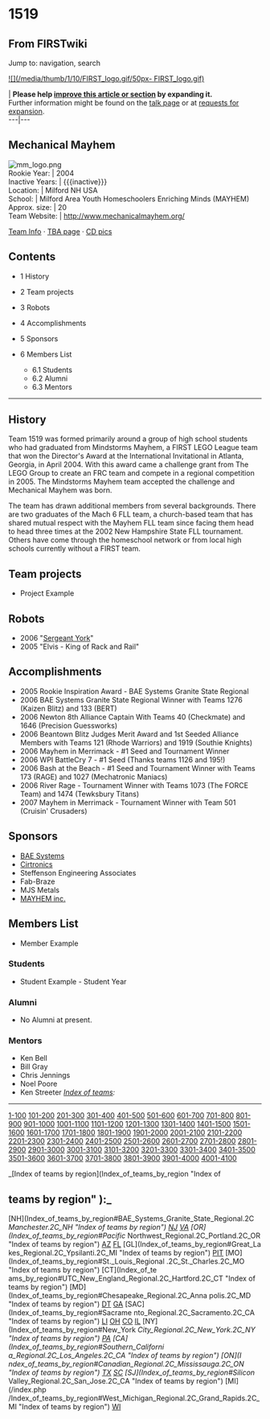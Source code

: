 # 1519

## From FIRSTwiki

Jump to: navigation, search

[![](/media/thumb/1/10/FIRST_logo.gif/50px-
FIRST_logo.gif)](Image:FIRST_logo.gif)

| **Please help [improve this article or section](http://www.firstwiki.net/index.php?title=1519&action=edit "http://www.firstwiki.net/index.php?title=1519&action=edit") by expanding it.**<br>
Further information might be found on the [talk page](/index.php?title=Talk:1519&action=edit "Talk:1519") or at [requests for expansion](FIRSTwiki:Requests_for_expansion "FIRSTwiki:Requests for
expansion").<br>
---|---

## Mechanical Mayhem

![mm_logo.png](http://www.mechanicalmayhem.org/0405/images/mm_logo.png)<br>
Rookie Year: | 2004<br>
Inactive Years: | {{{inactive}}}<br>
Location: | Milford NH USA<br>
School: | Milford Area Youth Homeschoolers Enriching Minds (MAYHEM)<br>
Approx. size: | 20<br>
Team Website: | <http://www.mechanicalmayhem.org/>

[Team Info](http://frclinks.appspot.com/t/1519 "http://frclinks.appspot.com/t/1519") · [TBA page](http://www.thebluealliance.com/team/1519 "http://www.thebluealliance.com/team/1519") · [CD pics](http://www.chiefdelphi.com/media/photos/tags/frc1519 "http://www.chiefdelphi.com/media/photos/tags/frc1519")

## Contents

- 1 History
- 2 Team projects
- 3 Robots
- 4 Accomplishments
- 5 Sponsors
- 6 Members List

  - 6.1 Students
  - 6.2 Alumni
  - 6.3 Mentors

--------------------------------------------------------------------------------

## History

Team 1519 was formed primarily around a group of high school students who had graduated from Mindstorms Mayhem, a FIRST LEGO League team that won the Director's Award at the International Invitational in Atlanta, Georgia, in April 2004\. With this award came a challenge grant from The LEGO Group to create an FRC team and compete in a regional competition in 2005\. The Mindstorms Mayhem team accepted the challenge and Mechanical Mayhem was born.

The team has drawn additional members from several backgrounds. There are two graduates of the Mach 6 FLL team, a church-based team that has shared mutual respect with the Mayhem FLL team since facing them head to head three times at the 2002 New Hampshire State FLL tournament. Others have come through the homeschool network or from local high schools currently without a FIRST team.

## Team projects

- Project Example

## Robots

- 2006 "[Sergeant York](1519_in_2006 "1519 in 2006")"
- 2005 "Elvis - King of Rack and Rail"

## Accomplishments

- 2005 Rookie Inspiration Award - BAE Systems Granite State Regional
- 2006 BAE Systems Granite State Regional Winner with Teams 1276 (Kaizen Blitz) and 133 (BERT)
- 2006 Newton 8th Alliance Captain With Teams 40 (Checkmate) and 1646 (Precision Guessworks)
- 2006 Beantown Blitz Judges Merit Award and 1st Seeded Alliance Members with Teams 121 (Rhode Warriors) and 1919 (Southie Knights)
- 2006 Mayhem in Merrimack - #1 Seed and Tournament Winner
- 2006 WPI BattleCry 7 - #1 Seed (Thanks teams 1126 and 195!)
- 2006 Bash at the Beach - #1 Seed and Tournament Winner with Teams 173 (RAGE) and 1027 (Mechatronic Maniacs)
- 2006 River Rage - Tournament Winner with Teams 1073 (The FORCE Team) and 1474 (Tewksbury Titans)
- 2007 Mayhem in Merrimack - Tournament Winner with Team 501 (Cruisin' Crusaders)

## Sponsors

- [BAE Systems](http://www.na.baesystems.com/ "http://www.na.baesystems.com/")
- [Cirtronics](http://www.cirtronics.com/ "http://www.cirtronics.com/")
- Steffenson Engineering Associates
- Fab-Braze
- MJS Metals
- [MAYHEM inc.](http://www.mayheminc.org "http://www.mayheminc.org")

## Members List

- Member Example

### Students

- Student Example - Student Year

### Alumni

- No Alumni at present.

### Mentors

- Ken Bell
- Bill Gray
- Chris Jennings
- Noel Poore
- Ken Streeter _[Index of teams](Index_of_teams "Index of teams"):_

--------------------------------------------------------------------------------

[1-100](Index_of_teams#1-100 "Index of teams") [101-200](Index_of_teams#101-200 "Index of teams") [201-300](Index_of_teams#201-300 "Index of teams") [301-400](Index_of_teams#301-400 "Index of teams") [401-500](Index_of_teams#401-500 "Index of teams") [501-600](Index_of_teams#501-600 "Index of teams") [601-700](Index_of_teams#601-700 "Index of teams") [701-800](Index_of_teams#701-800 "Index of teams") [801-900](Index_of_teams#801-900 "Index of teams") [901-1000](Index_of_teams#901-1000 "Index of teams") [1001-1100](Index_of_teams#1001-1100 "Index of teams") [1101-1200](Index_of_teams#1101-1200 "Index of teams") [1201-1300](Index_of_teams#1201-1300 "Index of teams") [1301-1400](Index_of_teams#1301-1400 "Index of teams") [1401-1500](Index_of_teams#1401-1500 "Index of teams") [1501-1600](Index_of_teams#1501-1600 "Index of teams") [1601-1700](Index_of_teams#1601-1700 "Index of teams") [1701-1800](Index_of_teams#1701-1800 "Index of teams") [1801-1900](Index_of_teams#1801-1900 "Index of teams") [1901-2000](Index_of_teams#1901-2000 "Index of teams") [2001-2100](Index_of_teams#2001-2100 "Index of teams") [2101-2200](Index_of_teams#2101-2200 "Index of teams") [2201-2300](Index_of_teams#2201-2300 "Index of teams") [2301-2400](Index_of_teams#2301-2400 "Index of teams") [2401-2500](Index_of_teams#2401-2500 "Index of teams") [2501-2600](Index_of_teams#2501-2600 "Index of teams") [2601-2700](Index_of_teams#2601-2700 "Index of teams") [2701-2800](Index_of_teams#2701-2800 "Index of teams") [2801-2900](Index_of_teams#2801-2900 "Index of teams") [2901-3000](Index_of_teams#2901-3000 "Index of teams") [3001-3100](Index_of_teams#3001-3100 "Index of teams") [3101-3200](Index_of_teams#3101-3200 "Index of teams") [3201-3300](Index_of_teams#3201-3300 "Index of teams") [3301-3400](Index_of_teams#3301-3400 "Index of teams") [3401-3500](Index_of_teams#3401-3500 "Index of teams") [3501-3600](Index_of_teams#3501-3600 "Index of teams") [3601-3700](Index_of_teams#3601-3700 "Index of teams") [3701-3800](Index_of_teams#3701-3800 "Index of teams") [3801-3900](Index_of_teams#3801-3900 "Index of teams") [3901-4000](Index_of_teams#3901-4000 "Index of teams") [4001-4100](Index_of_teams#4001-4100 "Index of teams")

_[Index of teams by region](Index_of_teams_by_region "Index of

## teams by region" ):_

[NH](Index_of_teams_by_region#BAE_Systems_Granite_State_Regional.2C
_Manchester.2C_NH "Index of teams by region") [NJ](Index_of_teams_by_region#New_Jersey_Regional.2C_Trenton.2C_NJ "Index of teams by region") [VA](Index_of_teams_by_region#NASA.2FVCU_Regional.2C_Richmond.2C_VA "Index of teams by region") [OR](Index_of_teams_by_region#Pacific_
Northwest_Regional.2C_Portland.2C_OR "Index of teams by region") [AZ](Index_of_teams_by_region#Arizona_Regional.2C_Phoenix.2C_AZ "Index of teams by region") [FL](Index_of_teams_by_region#Florida_Regional.2C_Orlando.2C_FL "Index of teams by region") [GL](Index_of_teams_by_region#Great_La
kes_Regional.2C_Ypsilanti.2C_MI "Index of teams by region") [PIT](Index_of_teams_by_region#Pittsburgh_Regional.2C_Pittsburgh.2C_PA "Index of
teams by region") [MO](Index_of_teams_by_region#St._Louis_Regional
.2C_St._Charles.2C_MO "Index of teams by region") [CT](Index_of_te
ams_by_region#UTC_New_England_Regional.2C_Hartford.2C_CT "Index of teams by
region") [MD](Index_of_teams_by_region#Chesapeake_Regional.2C_Anna
polis.2C_MD "Index of teams by region") [DT](Index_of_teams_by_region#Detroit_Regional.2C_Detroit.2C_MI "Index of teams by region") [GA](Index_of_teams_by_region#Peachtree_Regional.2C_Duluth.2C_GA "Index of teams by region") [SAC](Index_of_teams_by_region#Sacrame
nto_Regional.2C_Sacramento.2C_CA "Index of teams by region") [LI](Index_of_teams_by_region#SBPLI_Long_Island_Regional.2C_Brentwood.2C_NY "Index
of teams by region") [OH](Index_of_teams_by_region#Buckeye_Regional.2C_Cleveland.2C_OH "Index of teams by region") [CO](Index_of_teams_by_region#Colorado_Regional.2C_Denver.2C_CO "Index of teams by region") [IL](Index_of_teams_by_region#Midwest_Regional.2C_Evanston.2C_IL "Index of teams by region") [NY](Index_of_teams_by_region#New_York
_City_Regional.2C_New_York.2C_NY "Index of teams by region") [PA](Index_of_teams_by_region#Philadelphia_Regional.2C_Philadelphia.2C_PA "Index of
teams by region") [CA](Index_of_teams_by_region#Southern_Californi
a_Regional.2C_Los_Angeles.2C_CA "Index of teams by region") [ON](I
ndex_of_teams_by_region#Canadian_Regional.2C_Mississauga.2C_ON "Index of teams
by region") [TX](Index_of_teams_by_region#Lone_Star_Regional.2C_Houston.2C_TX "Index of teams by region") [SC](Index_of_teams_by_region#Palmetto_Regional.2C_Columbia.2C_SC "Index of teams by region") [SJ](Index_of_teams_by_region#Silicon_
Valley_Regional.2C_San_Jose.2C_CA "Index of teams by region") [MI](/index.php
/Index_of_teams_by_region#West_Michigan_Regional.2C_Grand_Rapids.2C_MI "Index
of teams by region") [WI](Index_of_teams_by_region#Wisconsin_Regional.2C_Milwaukee.2C_WI "Index of teams by region")
